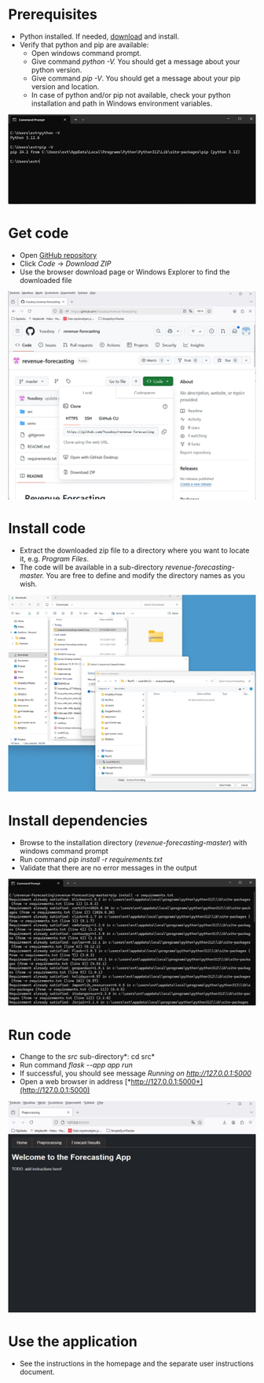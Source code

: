 # Prerequisites

-   Python installed. If needed, [download](https://www.python.org/downloads/) and install.
-   Verify that python and pip are available:
    -   Open windows command prompt.
    -   Give command *python -V.* You should get a message about your python version.
    -   Give command *pip -V*. You should get a message about your pip version and location.
    -   In case of python and/or pip not available, check your python installation and path in Windows environment variables.

![img1](https://github.com/Yusuboy/revenue-forecasting/blob/master/inst_win_img1.jpg)

# Get code

-   Open [GitHub repository](https://github.com/Yusuboy/revenue-forecasting)
-   Click *Code* → *Download ZIP*
-   Use the browser download page or Windows Explorer to find the downloaded file

![img2](https://github.com/Yusuboy/revenue-forecasting/blob/master/inst_win_img2.jpg)

# Install code

-   Extract the downloaded zip file to a directory where you want to locate it, e.g. *Program Files*.
-   The code will be available in a sub-directory *revenue-forecasting-master.* You are free to define and modify the directory names as you wish.

![img4](https://github.com/Yusuboy/revenue-forecasting/blob/master/inst_win_img5.jpg)

# Install dependencies

-   Browse to the installation directory (*revenue-forecasting-master*) with windows command prompt
-   Run command *pip install -r requirements.txt*
-   Validate that there are no error messages in the output

![img5](https://github.com/Yusuboy/revenue-forecasting/blob/master/inst_win_img6.jpg)

# Run code

-   Change to the *src* sub-directory\*: cd src\*
-   Run command *flask --app app run*
-   If successful, you should see message *Running on http://127.0.0.1:5000*
-   Open a web browser in address [*http://127.0.0.1:5000*](http://127.0.0.1:5000)

![img6](https://github.com/Yusuboy/revenue-forecasting/blob/master/inst_win_img7.jpg)

# Use the application

-   See the instructions in the homepage and the separate user instructions document.

